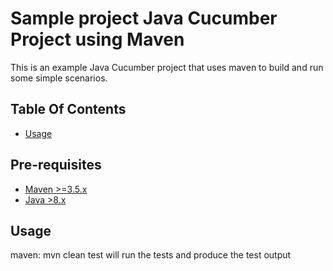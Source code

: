 # Sample project Java Cucumber Project using Maven
This is an example Java Cucumber project that uses maven to build and run some simple scenarios.

## Table Of Contents

* [Usage](#Usage)

## Pre-requisites
* [Maven >=3.5.x](https://maven.apache.org/download.cgi)
* [Java >8.x](https://java.com/en/download/)

## Usage

maven: mvn clean test will run the tests and produce the test output



